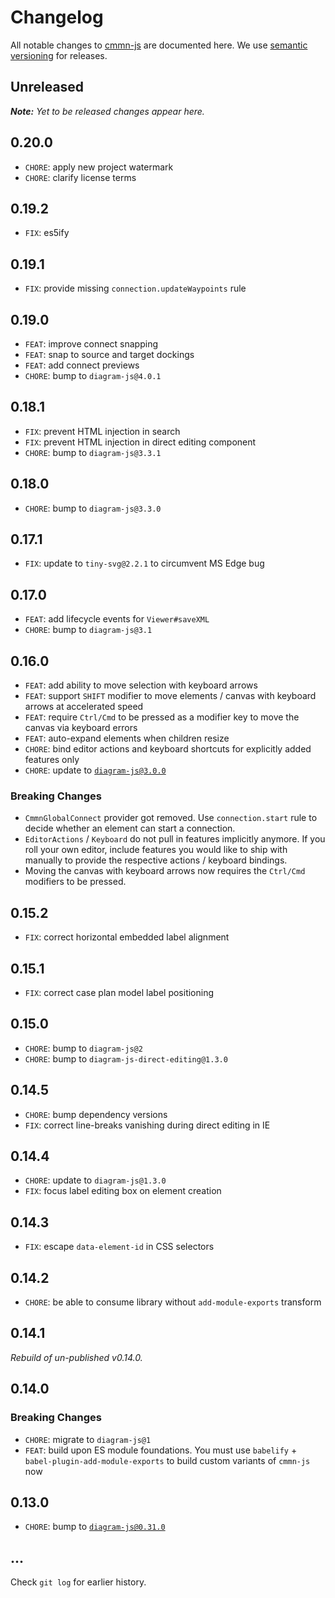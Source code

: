 # Changelog

All notable changes to [cmmn-js](https://github.com/bpmn-io/cmmn-js) are documented here. We use [semantic versioning](http://semver.org/) for releases.

## Unreleased

___Note:__ Yet to be released changes appear here._

## 0.20.0

* `CHORE`: apply new project watermark
* `CHORE`: clarify license terms

## 0.19.2

* `FIX`: es5ify

## 0.19.1

* `FIX`: provide missing `connection.updateWaypoints` rule

## 0.19.0

* `FEAT`: improve connect snapping
* `FEAT`: snap to source and target dockings
* `FEAT`: add connect previews
* `CHORE`: bump to `diagram-js@4.0.1`

## 0.18.1

* `FIX`: prevent HTML injection in search
* `FIX`: prevent HTML injection in direct editing component
* `CHORE`: bump to `diagram-js@3.3.1`

## 0.18.0

* `CHORE`: bump to `diagram-js@3.3.0`

## 0.17.1

* `FIX`: update to `tiny-svg@2.2.1` to circumvent MS Edge bug

## 0.17.0

* `FEAT`: add lifecycle events for `Viewer#saveXML`
* `CHORE`: bump to `diagram-js@3.1`

## 0.16.0

* `FEAT`: add ability to move selection with keyboard arrows
* `FEAT`: support `SHIFT` modifier to move elements / canvas with keyboard arrows at accelerated speed
* `FEAT`: require `Ctrl/Cmd` to be pressed as a modifier key to move the canvas via keyboard errors
* `FEAT`: auto-expand elements when children resize
* `CHORE`: bind editor actions and keyboard shortcuts for explicitly added features only
* `CHORE`: update to [`diagram-js@3.0.0`](https://github.com/bpmn-io/diagram-js/blob/master/CHANGELOG.md#300)

### Breaking Changes

* `CmmnGlobalConnect` provider got removed. Use `connection.start` rule to decide whether an element can start a connection.
* `EditorActions` / `Keyboard` do not pull in features implicitly anymore. If you roll your own editor, include features you would like to ship with manually to provide the respective actions / keyboard bindings.
* Moving the canvas with keyboard arrows now requires the `Ctrl/Cmd` modifiers to be pressed.

## 0.15.2

* `FIX`: correct horizontal embedded label alignment

## 0.15.1

* `FIX`: correct case plan model label positioning

## 0.15.0

* `CHORE`: bump to `diagram-js@2`
* `CHORE`: bump to `diagram-js-direct-editing@1.3.0`

## 0.14.5

* `CHORE`: bump dependency versions
* `FIX`: correct line-breaks vanishing during direct editing in IE

## 0.14.4

* `CHORE`: update to `diagram-js@1.3.0`
* `FIX`: focus label editing box on element creation

## 0.14.3

* `FIX`: escape `data-element-id` in CSS selectors

## 0.14.2

* `CHORE`: be able to consume library without `add-module-exports` transform

## 0.14.1

_Rebuild of un-published v0.14.0._

## 0.14.0

### Breaking Changes

* `CHORE`: migrate to `diagram-js@1`
* `FEAT`: build upon ES module foundations. You must use `babelify` + `babel-plugin-add-module-exports` to build custom variants of `cmmn-js` now

## 0.13.0

* `CHORE`: bump to [`diagram-js@0.31.0`](https://github.com/bpmn-io/diagram-js/releases/tag/v0.31.0)

## ...

Check `git log` for earlier history.
